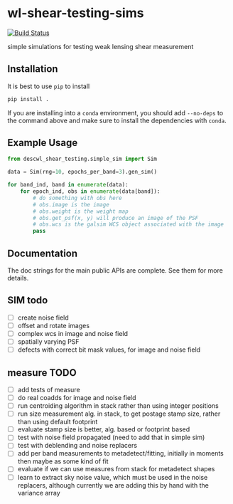 # wl-shear-testing-sims
[![Build Status](https://travis-ci.com/LSSTDESC/wl-shear-testing-sims.svg?branch=master)](https://travis-ci.com/LSSTDESC/wl-shear-testing-sims)

simple simulations for testing weak lensing shear measurement

## Installation

It is best to use `pip` to install

```bash
pip install .
```

If you are installing into a `conda` environment, you should add `--no-deps` to the 
command above and make sure to install the dependencies with `conda`.

## Example Usage

```python
from descwl_shear_testing.simple_sim import Sim

data = Sim(rng=10, epochs_per_band=3).gen_sim()

for band_ind, band in enumerate(data):
    for epoch_ind, obs in enumerate(data[band]):
        # do something with obs here
        # obs.image is the image
        # obs.weight is the weight map
        # obs.get_psf(x, y) will produce an image of the PSF
        # obs.wcs is the galsim WCS object associated with the image
        pass
```

## Documentation

The doc strings for the main public APIs are complete. See them for more details.

## SIM todo

- [ ] create noise field
- [ ] offset and rotate images
- [ ] complex wcs in image and noise field
- [ ] spatially varying PSF
- [ ] defects with correct bit mask values, for image and noise field

## measure TODO

- [ ] add tests of measure
- [ ] do real coadds for image and noise field
- [ ] run centroiding algorithm in stack rather than using integer positions
- [ ] run size measurement alg. in stack, to get postage stamp size, rather than using default footprint
- [ ] evaluate stamp size is better, alg. based or footprint based
- [ ] test with noise field propagated (need to add that in simple sim)
- [ ] test with deblending and noise replacers
- [ ] add per band measurements to metadetect/fitting, initially in moments then maybe as some kind of fit
- [ ] evaluate if we can use measures from stack for metadetect shapes
- [ ] learn to extract sky noise value, which must be used in the noise replacers, although currently we are adding this by hand with the variance array
